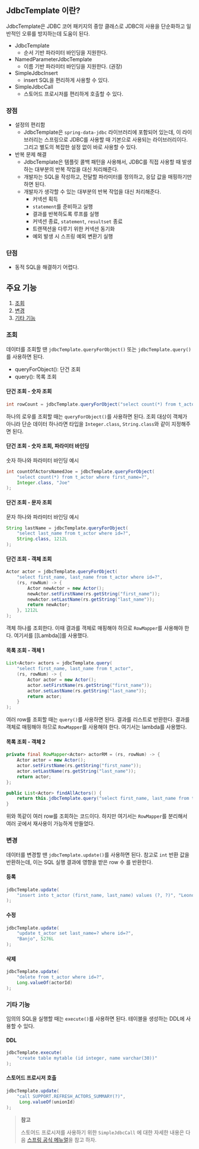 ## JdbcTemplate 이란?

JdbcTemplate은 JDBC 코어 패키지의 중앙 클래스로 JDBC의 사용을 단순화하고 일반적인 오류를 방지하는데 도움이 된다.

- JdbcTemplate
	- 순서 기반 파라미터 바인딩을 지원한다.
- NamedParameterJdbcTemplate
	- 이름 기반 파라미터 바인딩을 지원한다. (권장)
- SimpleJdbcInsert
	- insert SQL을 편리하게 사용할 수 있다.
- SimpleJdbcCall
	- 스토어드 프로시저를 편리하게 호출할 수 있다.

### 장점
- 설정의 편리함
	- JdbcTemplate은 `spring-data-jdbc` 라이브러리에 포함되어 있는데, 이 라이브러리는 스프링으로 JDBC를 사용할 때 기본으로 사용되는 라이브러리이다. 그리고 별도의 복잡한 설정 없이 바로 사용할 수 있다.
- 반복 문제 해결
	- JdbcTemplate은 템플릿 콜백 패턴을 사용해서, JDBC를 직접 사용할 때 발생하는 대부분의 반복 작업을 대신 처리해준다.
	- 개발자는 SQL을 작성하고, 전달할 파라미터를 정의하고, 응답 값을 매핑하기만 하면 된다.
	- 개발자가 생각할 수 있는 대부분의 반복 작업을 대신 처리해준다.
		- 커넥션 획득
		- `statement`를 준비하고 실행
		- 결과를 반복하도록 루프를 실행
		- 커넥션 종료, `statement`, `resultset` 종료
		- 트랜잭션을 다루기 위한 커넥션 동기화
		- 예외 발생 시 스프링 예외 변환기 실행

### 단점
- 동적 SQL을 해결하기 어렵다.

## 주요 기능
1. [조회](#조회)
2. [변경](#변경)
3. [기타 기능](#기타-기능)

### 조회
데이터를 조회할 땐 `jdbcTemplate.queryForObject()` 또는 `jdbcTemplate.query()`를 사용하면 된다.
- queryForObject(): 단건 조회
- query(): 목록 조회

#### 단건 조회 - 숫자 조회
```java
int rowCount = jdbcTemplate.queryForObject("select count(*) from t_actor", Integer.class());
```

하나의 로우를 조회할 때는 `queryForObject()`를 사용하면 된다. 조회 대상이 객체가 아니라 단순 데이터 하나라면 타입을 `Integer.class`, `String.class`와 같이 지정해주면 된다.

#### 단건 조회 - 숫자 조회, 파라미터 바인딩
숫자 하나와 파라미터 바인딩 예시
```java
int countOfActorsNamedJoe = jdbcTemplate.queryForObject(
	"select count(*) from t_actor where first_name=?",
	Integer.class, "Joe"
);
```

#### 단건 조회 - 문자 조회
문자 하나와 파라미터 바인딩 예시
```java
String lastName = jdbcTemplate.queryForObject(
	"select last_name from t_actor where id=?",
	String.class, 1212L
);
```

#### 단건 조회 - 객체 조회
```java
Actor actor = jdbcTemplate.queryForObject(
	"select first_name, last_name from t_actor where id=?",
	(rs, rowNum) -> {
		Actor newActor = new Actor();
		newActor.setFirstName(rs.getString("first_name"));
		newActor.setLastName(rs.getString("last_name"));
		return newActor;
	}, 1212L
);
```

객체 하나를 조회한다. 이때 결과를 객체로 매핑해야 하므로 `RowMapper`를 사용해야 한다. 여기서를 [[Lambda]]를 사용했다.

#### 목록 조회 - 객체 1
```java
List<Actor> actors = jdbcTemplate.query(
	"select first_name, last_name from t_actor",
	(rs, rowNum) -> {
		Actor actor = new Actor();
		actor.setFirstName(rs.getString("first_name"));
		actor.setLastName(rs.getString("last_name"));
		return actor;
	}
);
```

여러 row를 조회할 때는 `query()`를 사용하면 된다. 결과를 리스트로 반환한다. 결과를 객체로 매핑해야 하므로 `RowMapper`를 사용해야 한다. 여기서는 lambda를 사용했다.

#### 목록 조회 - 객체 2
```java
private final RowMapper<Actor> actorRM = (rs, rowNum) -> {
	Actor actor = new Actor();
	actor.setFirstName(rs.getString("first_name"));
	actor.setLastName(rs.getString("last_name"));
	return actor;
};

public List<Actor> findAllActors() {
	return this.jdbcTemplate.query("select first_name, last_name from t_actor", actorRM);
}
```

위와 똑같이 여러 row를 조회하는 코드이다. 하지만 여기서는 `RowMapper`를 분리해서 여러 곳에서 재사용이 가능하게 만들었다.

### 변경
데이터를 변경할 땐 `jdbcTemplate.update()`를 사용하면 된다. 참고로 `int` 반환 값을 반환하는데, 이는 SQL 실행 결과에 영향을 받은 row 수 를 반환한다.

#### 등록
```java
jdbcTemplate.update(
	"insert into t_actor (first_name, last_name) values (?, ?)", "Leonor", "Watling"
);
```

#### 수정
```java
jdbcTemplate.update(
	"update t_actor set last_name=? where id=?", 
	"Banjo", 5276L
);
```

#### 삭제
```java
jdbcTemplate.update(
	"delete from t_actor where id=?", 
	Long.valueOf(actorId)
);
```

### 기타 기능
임의의 SQL을 실행할 때는 `execute()`를 사용하면 된다. 테이블을 생성하는 DDL에 사용할 수 있다.

#### DDL
```java
jdbcTemplate.execute(
	"create table mytable (id integer, name varchar(30))"
);
```

#### 스토어드 프로시저 호출
```java
jdbcTemplate.update(
	"call SUPPORT.REFRESH_ACTORS_SUMMARY(?)",
	 Long.valueOf(unionId)
);
```

> **참고**
> 
> 스토어드 프로시저를 사용하기 위한 `SimpleJdbcCall` 에 대한 자세한 내용은 다음 [스프링 공식 메뉴얼](https://docs.spring.io/spring-framework/reference/data-access/jdbc/core.html#jdbc-JdbcTemplate)을 참고 하자.